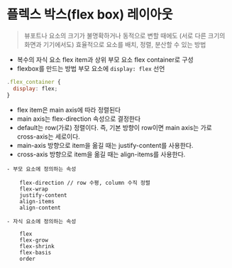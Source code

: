 # 플렉스 박스(flex box) 레이아웃

> 뷰포트나 요소의 크기가 불명확하거나 동적으로 변할 때에도 (서로 다른 크기의 화면과  기기에서도) 효율적으로 요소를 배치, 정렬, 분산할 수 있는 방법

- 복수의 자식 요소 flex item과 상위 부모 요소 flex container로 구성
- flexbox를 만드는 방법 
부모 요소에 `display: flex` 선언

```jsx
.flex_container {
  display: flex;
}
```

- flex item은 main axis에 따라 정렬된다
- main axis는 flex-direction 속성으로 결정한다
- default는 row(가로) 정렬이다. 즉, 기본 방향이 row이면 main axis는 가로 cross-axis는 세로이다.
- main-axis 방향으로 item을 옮길 때는 justify-content를 사용한다.
- cross-axis 방향으로 item을 옮길 때는 align-items를 사용한다.


```
- 부모 요소에 정의하는 속성

    flex-direction // row 수평, column 수직 정렬 
    flex-wrap
    justify-content
    align-items
    align-content
```


```
- 자식 요소에 정의하는 속성

    flex
    flex-grow
    flex-shrink
    flex-basis
    order
```